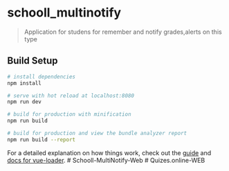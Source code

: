 # schooll_multinotify

> Application for studens for remember and notify grades,alerts on this type 

## Build Setup

``` bash
# install dependencies
npm install

# serve with hot reload at localhost:8080
npm run dev

# build for production with minification
npm run build

# build for production and view the bundle analyzer report
npm run build --report
```

For a detailed explanation on how things work, check out the [guide](http://vuejs-templates.github.io/webpack/) and [docs for vue-loader](http://vuejs.github.io/vue-loader).
#   S c h o o l l - M u l t i N o t i f y - W e b  
 #   Q u i z e s . o n l i n e - W E B  
 